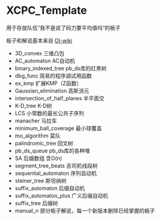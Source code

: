 # XCPC_Template
用于存放队伍”我不是说了码力要平均值吗“的板子

板子和解说基本来自 [OI-wiki](https://github.com/OI-wiki/OI-wiki/)

- 3D_convex 三维凸包 
- AC_automaton AC自动机
- binary_indexed_tree pb_ds库的红黑树
- dbg_func 简易的程序调试用函数
- ex_kmp 扩展KMP（Z函数）
- Gaussian_elimination 高斯消元
- intersection_of_half_planes 半平面交
- K-D_tree K-D树
- LCS 小常数的最长公共子序列
- manacher 马拉车
- minimum_ball_coverage 最小球覆盖
- mo_algorithm 莫队
- palindromic_tree 回文树
- pb_ds_queue pb_ds库的各种堆
- SA 后缀数组 含O(n)
- segment_tree_beats 吉司机线段树
- sequential_automaton 序列自动机
- steiner_tree 斯坦纳树
- suffix_automaton 后缀自动机
- suffix_automaton_plus 广义后缀自动机
- suffix_tree 后缀树
- manual_n 部分板子解说，每一个新版本删除已经掌握的板子